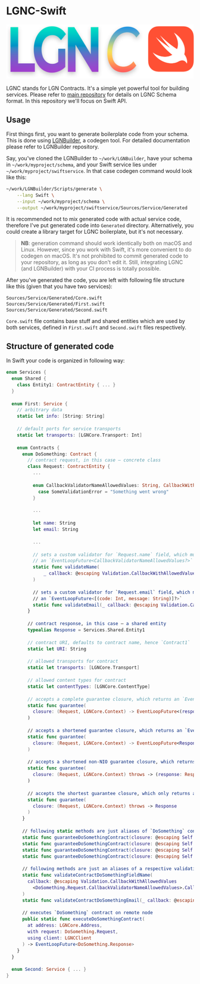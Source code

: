 # LGNC-Swift

![LGNC-Swift Logo](./logo.png)

LGNC stands for LGN Contracts. It's a simple yet powerful tool for building services.
Please refer to [main repository](https://github.com/1711-Games/LGNC) for details on LGNC Schema format.
In this repository we'll focus on Swift API.

## Usage

First things first, you want to generate boilerplate code from your schema. This is done using
[LGNBuilder](https://github.com/1711-Games/LGNBuilder), a codegen tool. For detailed documentation
please refer to LGNBuilder repository.

Say, you've cloned the LGNBuilder to `~/work/LGNBuilder`, have your schema in `~/work/myproject/schema`,
and your Swift service lies under `~/work/myproject/swiftservice`. In that case codegen command would look like this:
```bash
~/work/LGNBuilder/Scripts/generate \
    --lang Swift \
    --input ~/work/myproject/schema \
    --output ~/work/myproject/swiftservice/Sources/Service/Generated
```

It is recommended not to mix generated code with actual service code, therefore I've put generated code
into `Generated` directory. Alternatively, you could create a library target for LGNC boilerplate,
but it's not necessary.

> **NB**: generation command should work identically both on macOS and Linux. However, since you work with Swift,
> it's more convenient to do codegen on macOS. It's not prohibited to commit generated code to your repository,
> as long as you don't edit it. Still, integrating LGNC (and LGNBuilder) with your CI process is totally possible.

After you've generated the code, you are left with following file structure like this (given that you have two
services):

```
Sources/Service/Generated/Core.swift
Sources/Service/Generated/First.swift
Sources/Service/Generated/Second.swift
```

`Core.swift` file contains base stuff and shared entities which are used by both services,
defined in `First.swift` and `Second.swift` files respectively.

## Structure of generated code

In Swift your code is organized in following way:

```swift
enum Services {
  enum Shared {
    class Entity1: ContractEntity { ... }
  }

  enum First: Service {
    // arbitrary data
    static let info: [String: String]

    // default ports for service transports
    static let transports: [LGNCore.Transport: Int]

    enum Contracts {
      enum DoSomething: Contract {
        // contract request, in this case — concrete class
        class Request: ContractEntity {
          ...

          enum CallbackValidatorNameAllowedValues: String, CallbackWithAllowedValuesRepresentable {
            case SomeValidationError = "Something went wrong"
          }

          ...

          let name: String
          let email: String

          ...

          // sets a custom validator for `Request.name` field, which must only return
          // an `EventLoopFuture<CallbackValidatorNameAllowedValues?>` (a future to an enum case or `nil`)
          static func validateName(
              _ callback: @escaping Validation.CallbackWithAllowedValues<CallbackValidatorNameAllowedValues>.Callback
          )

          // sets a custom validator for `Request.email` field, which may return
          // an `EventLoopFuture<[(code: Int, message: String)]?>`
          static func validateEmail(_ callback: @escaping Validation.Callback<String>.Callback)
        }

        // contract response, in this case — a shared entity
        typealias Response = Services.Shared.Entity1

        // contract URI, defaults to contract name, hence `Contract1`
        static let URI: String

        // allowed transports for contract
        static let transports: [LGNCore.Transport]

        // allowed content types for contract
        static let contentTypes: [LGNCore.ContentType]

        // accepts a complete guarantee closure, which returns an `EventLoopFuture` with a tuple of response and meta
        static func guarantee(
          closure: (Request, LGNCore.Context) -> EventLoopFuture<(response: Response, meta: Meta)>
        )

        // accepts a shortened guarantee closure, which returns an `EventLoopFuture` with just a response
        static func guarantee(
          closure: (Request, LGNCore.Context) -> EventLoopFuture<Response>
        )

        // accepts a shortened non-NIO guarantee closure, which returns a tuple of a response and meta
        static func guarantee(
          closure: (Request, LGNCore.Context) throws -> (response: Response, meta: Meta)
        )

        // accepts the shortest guarantee closure, which only returns a response, see notes below
        static func guarantee(
          closure: (Request, LGNCore.Context) throws -> Response
        )
      }

      // following static methods are just aliases of `DoSomething` contract respective guarantee methods
      static func guaranteeDoSomethingContract(closure: @escaping Self.FutureClosureWithMeta)
      static func guaranteeDoSomethingContract(closure: @escaping Self.FutureClosure)
      static func guaranteeDoSomethingContract(closure: @escaping Self.NonFutureClosure)
      static func guaranteeDoSomethingContract(closure: @escaping Self.NonFutureClosureWithMeta)

      // following methods are just an aliases of a respective validation methods
      static func validateContractDoSomethingFieldName(
        callback: @escaping Validation.CallbackWithAllowedValues
          <DoSomething.Request.CallbackValidatorNameAllowedValues>.Callback
      )
      static func validateContractDoSomethingEmail(_ callback: @escaping Validation.Callback<String>.Callback)

      // executes `DoSomething` contract on remote node
      public static func executeDoSomethingContract(
        at address: LGNCore.Address,
        with request: DoSomething.Request,
        using client: LGNCClient
      ) -> EventLoopFuture<DoSomething.Response>
    }
  }
  
  enum Second: Service { ... }
}
```
